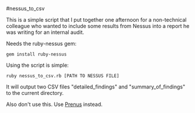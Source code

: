 #nessus_to_csv

This is a simple script that I put together one afternoon for a non-technical colleague who wanted to include some results from Nessus into a report he was writing for an internal audit.

Needs the ruby-nessus gem:

`gem install ruby-nessus`

Using the script is simple:

`ruby nessus_to_csv.rb [PATH TO NESSUS FILE]`

It will output two CSV files "detailed_findings" and "summary_of_findings" to the current directory.

Also don't use this. Use [Prenus](https://github.com/AsteriskLabs/prenus) instead.